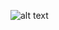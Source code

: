 ![alt text](https://github.com/yaylinda/data-visualization-projects/blob/master/HungerGamesCharacterScreenTime/plot_2.png)
